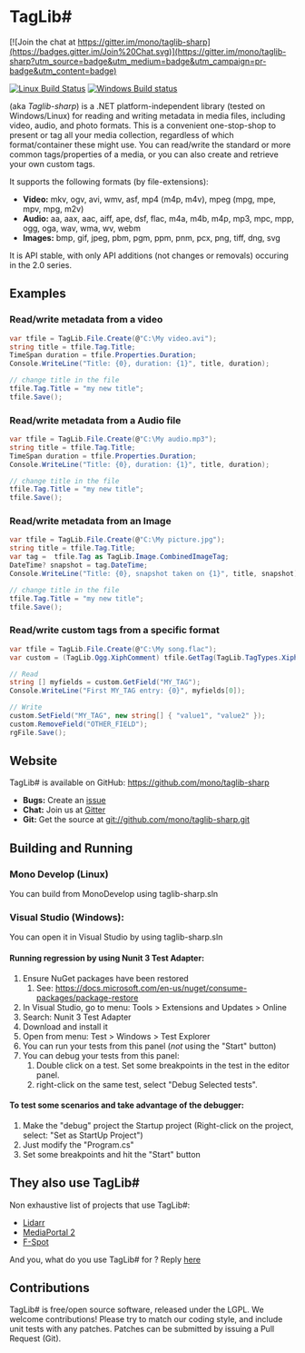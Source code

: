 # TagLib#

[![Join the chat at https://gitter.im/mono/taglib-sharp](https://badges.gitter.im/Join%20Chat.svg)](https://gitter.im/mono/taglib-sharp?utm_source=badge&utm_medium=badge&utm_campaign=pr-badge&utm_content=badge)

[![Linux Build Status](https://travis-ci.org/mono/taglib-sharp.svg?branch=master)](https://travis-ci.org/mono/taglib-sharp)
[![Windows Build status](https://ci.appveyor.com/api/projects/status/v7vwgphs239i14ya?svg=true)](https://ci.appveyor.com/project/decriptor/taglib-sharp)


(aka *Taglib-sharp*) is a .NET platform-independent library (tested on Windows/Linux) for reading and writing
metadata in media files, including video, audio, and photo formats. 
This is a convenient one-stop-shop to present or tag all your media collection, regardless of which format/container 
these might use. You can read/write the standard or more common tags/properties of a media, or you can also create and
retrieve your own custom tags.

It supports the following formats (by file-extensions):
 * **Video:** mkv, ogv, avi, wmv, asf, mp4 (m4p, m4v), mpeg (mpg, mpe, mpv, mpg, m2v)
 * **Audio:** aa, aax, aac, aiff, ape, dsf, flac, m4a, m4b, m4p, mp3, mpc, mpp, ogg, oga, wav, wma, wv, webm
 * **Images:** bmp, gif, jpeg, pbm, pgm, ppm, pnm, pcx, png, tiff, dng, svg

It is API stable, with only API additions (not changes or removals)
occuring in the 2.0 series.


## Examples

### Read/write metadata from a video
```C#
var tfile = TagLib.File.Create(@"C:\My video.avi");
string title = tfile.Tag.Title;
TimeSpan duration = tfile.Properties.Duration;
Console.WriteLine("Title: {0}, duration: {1}", title, duration);

// change title in the file
tfile.Tag.Title = "my new title";
tfile.Save();
```

### Read/write metadata from a Audio file
```C#
var tfile = TagLib.File.Create(@"C:\My audio.mp3");
string title = tfile.Tag.Title;
TimeSpan duration = tfile.Properties.Duration;
Console.WriteLine("Title: {0}, duration: {1}", title, duration);

// change title in the file
tfile.Tag.Title = "my new title";
tfile.Save();
```

### Read/write metadata from an Image
```C#
var tfile = TagLib.File.Create(@"C:\My picture.jpg");
string title = tfile.Tag.Title;
var tag =  tfile.Tag as TagLib.Image.CombinedImageTag;
DateTime? snapshot = tag.DateTime;
Console.WriteLine("Title: {0}, snapshot taken on {1}", title, snapshot);

// change title in the file
tfile.Tag.Title = "my new title";
tfile.Save();
```

### Read/write custom tags from a specific format
```C#
var tfile = TagLib.File.Create(@"C:\My song.flac");
var custom = (TagLib.Ogg.XiphComment) tfile.GetTag(TagLib.TagTypes.Xiph);

// Read
string [] myfields = custom.GetField("MY_TAG");
Console.WriteLine("First MY_TAG entry: {0}", myfields[0]);

// Write
custom.SetField("MY_TAG", new string[] { "value1", "value2" });
custom.RemoveField("OTHER_FIELD");
rgFile.Save();
```


## Website
TagLib# is available on GitHub: <https://github.com/mono/taglib-sharp>
* **Bugs:**     Create an [issue](https://github.com/mono/taglib-sharp/issues)
* **Chat:**     Join us at [Gitter](https://gitter.im/mono/taglib-sharp)
* **Git:**      Get the source at <git://github.com/mono/taglib-sharp.git>


## Building and Running

### Mono Develop  (Linux)

You can build from MonoDevelop using taglib-sharp.sln

### Visual Studio (Windows):

You can open it in Visual Studio by using taglib-sharp.sln

#### Running regression by using Nunit 3 Test Adapter:
 
1. Ensure NuGet packages have been restored
    1. See: <https://docs.microsoft.com/en-us/nuget/consume-packages/package-restore>
2. In Visual Studio, go to menu: Tools > Extensions and Updates > Online
3. Search: Nunit 3 Test Adapter
4. Download and install it
5. Open from menu: Test > Windows > Test Explorer
6. You can run your tests from this panel (*not* using the "Start" button)
7. You can debug your tests from this panel:
   1. Double click on a test. Set some breakpoints in the test in the editor panel.
   2. right-click on the same test, select "Debug Selected tests".

#### To test some scenarios and take advantage of the debugger:

1. Make the "debug" project the Startup project
    (Right-click on the project, select: "Set as StartUp Project")
2. Just modify the "Program.cs"
3. Set some breakpoints and hit the "Start" button



## They also use TagLib#
Non exhaustive list of projects that use TagLib#:
* [Lidarr](https://lidarr.audio/)
* [MediaPortal 2](https://www.team-mediaportal.com/wiki/display/MediaPortal2/MediaPortal+2)
* [F-Spot](https://en.wikipedia.org/wiki/F-Spot)

And you, what do you use TagLib# for ? Reply [here](https://github.com/mono/taglib-sharp/issues/120)

## Contributions

TagLib# is free/open source software, released under the LGPL.
We welcome contributions!  Please try to match our coding style,
and include unit tests with any patches.  Patches can be submitted
by issuing a Pull Request (Git).

